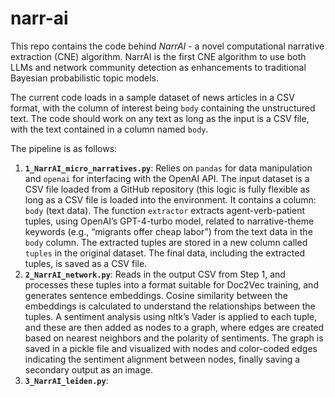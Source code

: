 # narr-ai
This repo contains the code behind _NarrAI_ - a novel computational narrative extraction (CNE) algorithm. NarrAI is the first CNE algorithm to use both LLMs and network community detection as enhancements to traditional Bayesian probabilistic topic models. 

The current code loads in a sample dataset of news articles in a CSV format, with the column of interest being `body` containing the unstructured text. The code should work on any text as long as the input is a CSV file, with the text contained in a column named `body`. 

The pipeline is as follows: 
1. **`1_NarrAI_micro_narratives.py`**: Relies on `pandas` for data manipulation and `openai` for interfacing with the OpenAI API. The input dataset is a CSV file loaded from a GitHub repository (this logic is fully flexible as long as a CSV file is loaded into the environment. It contains a column: `body` (text data). The function `extractor` extracts agent-verb-patient tuples, using OpenAI’s GPT-4-turbo model, related to narrative-theme keywords (e.g., “migrants offer cheap labor”) from the text data in the `body` column. The extracted tuples are stored in a new column called `tuples` in the original dataset. The final data, including the extracted tuples, is saved as a CSV file.
2. **`2_NarrAI_network.py`**: Reads in the output CSV from Step 1, and processes these tuples into a format suitable for Doc2Vec training, and generates sentence embeddings. Cosine similarity between the embeddings is calculated to understand the relationships between the tuples. A sentiment analysis using nltk’s Vader is applied to each tuple, and these are then added as nodes to a graph, where edges are created based on nearest neighbors and the polarity of sentiments. The graph is saved in a pickle file and visualized with nodes and color-coded edges indicating the sentiment alignment between nodes, finally saving a secondary output as an image.
3. **`3_NarrAI_leiden.py`**: 
